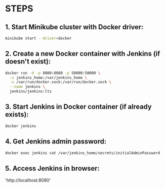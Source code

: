 # STEPS

## 1. Start Minikube cluster with Docker driver:
```bash
minikube start --driver=docker
```

## 2. Create a new Docker container with Jenkins (if doesn't exist):
```bash
docker run -d -p 8080:8080 -p 50000:50000 \
  -v jenkins_home:/var/jenkins_home \
  -v /var/run/docker.sock:/var/run/docker.sock \
  --name jenkins \
  jenkins/jenkins:lts
```

## 3. Start Jenkins in Docker container (if already exists):
```bash
docker jenkins
```

## 4. Get Jenkins admin password:
```bash
docker exec jenkins cat /var/jenkins_home/secrets/initialAdminPassword
```

## 5. Access Jenkins in browser:
'http://localhost:8080'

